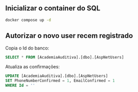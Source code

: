 ## Inicializar o container do SQL

``` sh
docker compose up -d
```

## Autorizar o novo user recem registrado

Copia o Id do banco:

``` sql
SELECT * FROM [AcademiaAuditiva].[dbo].[AspNetUsers]
```

Atualiza as confirmações:

``` sql
UPDATE [AcademiaAuditiva].[dbo].[AspNetUsers]
SET PhoneNumberConfirmed = 1, EmailConfirmed = 1
WHERE Id = ''
```